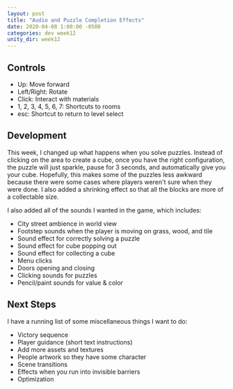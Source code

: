 ```yaml
---
layout: post
title: "Audio and Puzzle Completion Effects"
date: 2020-04-08 1:00:00 -0500
categories: dev week12
unity_dir: week12
---
```


## Controls
* Up: Move forward
* Left/Right: Rotate
* Click: Interact with materials
* 1, 2, 3, 4, 5, 6, 7: Shortcuts to rooms
* esc: Shortcut to return to level select

## Development
This week, I changed up what happens when you solve puzzles. Instead of clicking on the area to create a cube, once you have the right configuration, the puzzle will just sparkle, pause for 3 seconds, and automatically give you your cube. Hopefully, this makes some of the puzzles less awkward because there were some cases where players weren't sure when they were done. I also added a shrinking effect so that all the blocks are more of a collectable size.

I also added all of the sounds I wanted in the game, which includes:
- City street ambience in world view
- Footstep sounds when the player is moving on grass, wood, and tile
- Sound effect for correctly solving a puzzle
- Sound effect for cube popping out
- Sound effect for collecting a cube
- Menu clicks
- Doors opening and closing
- Clicking sounds for puzzles
- Pencil/paint sounds for value & color

## Next Steps
I have a running list of some miscellaneous things I want to do:
- Victory sequence
- Player guidance (short text instructions)
- Add more assets and textures
- People artwork so they have some character
- Scene transitions
- Effects when you run into invisible barriers
- Optimization
